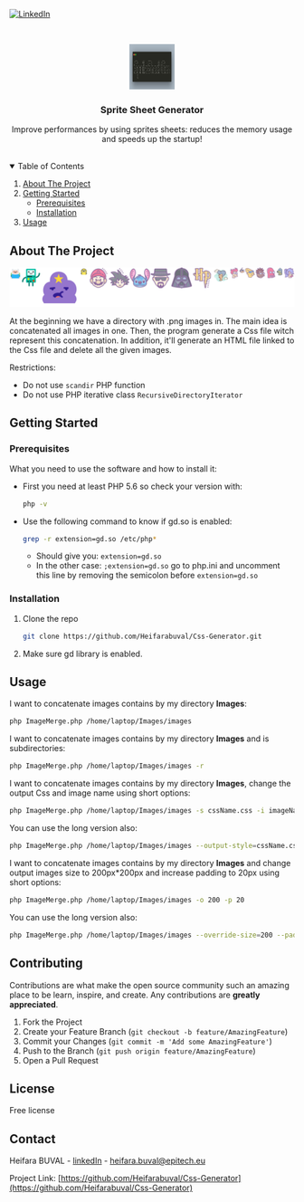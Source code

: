 
[![LinkedIn][linkedin-shield]][linkedin-url]



<!-- PROJECT LOGO -->
<br />
<p align="center">
  <a href="https://github.com/Heifarabuval/Css-Generator/MergeImgCssGenerator">
    <img src="readMeImg/carbon.png" alt="Logo" width="80" height="80">
  </a>
 
  <h3 align="center">Sprite Sheet Generator</h3>

  <p align="center">
    Improve performances by using sprites sheets: reduces the memory usage and speeds up the startup!
    <br />
    <br />
  </p>



<!-- TABLE OF CONTENTS -->
<details open="open">
  <summary>Table of Contents</summary>
  <ol>
    <li>
      <a href="#about-the-project">About The Project</a>
    </li>
    <li>
      <a href="#getting-started">Getting Started</a>
      <ul>
        <li><a href="#prerequisites">Prerequisites</a></li>
        <li><a href="#installation">Installation</a></li>
      </ul>
    </li>
    <li><a href="#usage">Usage</a></li>
  </ol>
</details>



<!-- ABOUT THE PROJECT -->
## About The Project

[![Product Name Screen Shot][product-screenshot]](readMeImg/sprite.png)

At the beginning we have a directory with .png images in. The main idea is concatenated all images in one.
Then, the program generate a Css file witch represent this concatenation.
In addition, it'll generate an HTML file linked to the Css file and delete all the given images.

Restrictions:
* Do not use ````scandir```` PHP function
* Do not use PHP iterative class ````RecursiveDirectoryIterator````


<!-- GETTING STARTED -->
## Getting Started

### Prerequisites

What you need to use the software and how to install it:
* First you need at least PHP 5.6 so check your version with:
  ```sh
  php -v
  ```
  
* Use the following command to know if gd.so is enabled: 
  ```sh
  grep -r extension=gd.so /etc/php*
  ```
  * Should give you: `extension=gd.so`
  * In the other case: `;extension=gd.so` go to php.ini and uncomment this line by removing the semicolon before `extension=gd.so`
    

### Installation

1. Clone the repo
   ```sh
   git clone https://github.com/Heifarabuval/Css-Generator.git
   ```
   
2. Make sure gd library is enabled.



<!-- USAGE EXAMPLES -->
## Usage
I want to concatenate images contains by my directory **Images**:
```sh
php ImageMerge.php /home/laptop/Images/images
```

I want to concatenate images contains by my directory **Images** and is subdirectories:
```sh
php ImageMerge.php /home/laptop/Images/images -r
```
I want to concatenate images contains by my directory **Images**, change the output Css and image name using short options:
```sh
php ImageMerge.php /home/laptop/Images/images -s cssName.css -i imageName.css
```
You can use the long version also:
```sh
php ImageMerge.php /home/laptop/Images/images --output-style=cssName.css --output-image= imageName.css
```
I want to concatenate images contains by my directory **Images** and change output images size to 200px*200px and increase padding to 20px using short options:
```sh
php ImageMerge.php /home/laptop/Images/images -o 200 -p 20
```
You can use the long version also:
```sh
php ImageMerge.php /home/laptop/Images/images --override-size=200 --padding=20
```


<!-- CONTRIBUTING -->
## Contributing

Contributions are what make the open source community such an amazing place to be learn, inspire, and create. Any contributions are **greatly appreciated**.

1. Fork the Project
2. Create your Feature Branch (`git checkout -b feature/AmazingFeature`)
3. Commit your Changes (`git commit -m 'Add some AmazingFeature'`)
4. Push to the Branch (`git push origin feature/AmazingFeature`)
5. Open a Pull Request


<!-- LICENSE -->
## License

Free license

<!-- CONTACT -->
## Contact

Heifara BUVAL - [linkedIn](https://www.linkedin.com/in/heifara-buval-b1662914a/) - heifara.buval@epitech.eu

Project Link: [https://github.com/Heifarabuval/Css-Generator](https://github.com/Heifarabuval/Css-Generator)




<!-- MARKDOWN LINKS & IMAGES -->
[linkedin-shield]: https://img.shields.io/badge/-LinkedIn-black.svg?style=for-the-badge&logo=linkedin&colorB=555
[linkedin-url]: https://www.linkedin.com/in/heifara-buval-b1662914a/
[product-screenshot]: readMeImg/sprite.png

